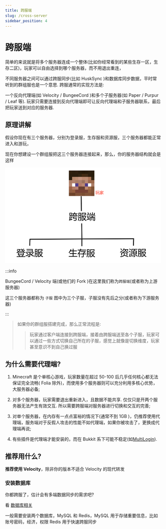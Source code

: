 ```yaml
---
title: 跨服端
slug: /cross-server
sidebar_position: 4
---
```


# 跨服端

简单的来说就是将多个服务器连成一个整体(比如你经常看到的某些生存一区，生存二区)，玩家可以自由选择到哪个服务器，而不用退出重连，

不同服务器之间可以通过跨服同步(比如 HuskSync )和数据库同步数据，平时常听到的群组服也是一个意思. 跨服通常的实现方法是:

一个反向代理端(如 Velocity / BungeeCord )和多个子服务器(如 Paper / Purpur / Leaf 等). 玩家只需要连接到反向代理端即可让反向代理端和子服务器联系，最后把玩家送到对应的服务器.

## 原理讲解

假设你现在有三个服务器，分别为登录服，生存服和资源服，三个服务器都能正常进入和游玩，

现在你想建设一个群组服把这三个服务器连接起来，那么，你的服务器结构就会是这样

![](_images/灵魂画师教开群组服.png)

:::info

BungeeCord / Velocity 端(或他们的 Fork )在这里我们称为`跨服端`(或者称为上游服务器)

这三个服务器都称为 `子服` 图中为三个子服，子服没有先后之分(或者称为下游服务器)

:::

> 如果你的群组服搭建完成，那么正常流程是:
>
> > 玩家通过客户端连接到跨服端，接着由跨服端送至各个子服，玩家可以通过一些方式切换自己所在的子服，感觉上就像是切换维度，玩家甚至意识不到自己换过服

## 为什么需要代理端?

1. Minecraft 是个单核心游戏，玩家数量在超过 50-100 后几乎任何核心都无法保证完全流畅( Folia 除外)，而使用多个服务器则可以充分利用多核心优势，大服务器必备;

2. 对多个服务器，玩家需要退出重新进入，且数据不能共享. 仅仅只是开两个服务器无法产生有效交互. 所以需要跨服端对服务器进行切换和交互的完善;

3. 对单个服务器，在内存有一点点富裕的情况下(通常不到 1GB )，仍推荐使用代理端，服务端对于反假人攻击的性能不如代理端，如果你被攻击了，更换成代理端再说;

4. 有些插件是代理端才能安装的，而在 Bukkit 系下可能不稳定(如[MultiLogin](https://github.com/CaaMoe/MultiLogin)).

## 推荐用什么?

**推荐使用 Velocity**，除非你的版本不适合 Velocity 的现代转发

### 安装数据库

你都跨服了，估计会有多端数据同步的需求吧?

看 [数据库相关](https://nitwikit.yizhan.wiki/database)

一般需要安装两个数据库，MySQL 和 Redis，MySQL 用于存储重要信息，比如账号密码，经济，权限 Redis 用于快速跨服同步
